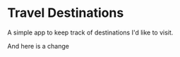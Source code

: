 # Travel Destinations

A simple app to keep track of destinations I'd like to visit.

And here is a change
